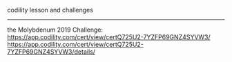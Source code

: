 codility lesson and challenges

-----------------------
the Molybdenum 2019 Challenge: 
https://app.codility.com/cert/view/certQ725U2-7YZFP69GNZ4SYVW3/
https://app.codility.com/cert/view/certQ725U2-7YZFP69GNZ4SYVW3/details/